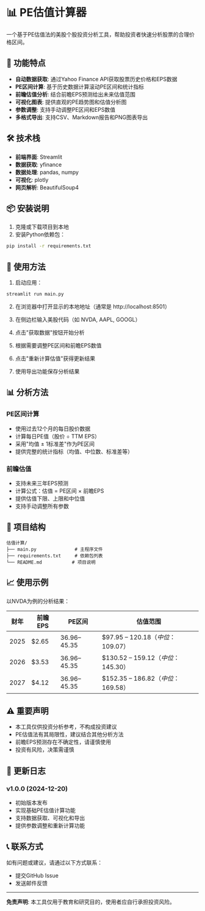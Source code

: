 # 📊 PE估值计算器

一个基于PE估值法的美股个股投资分析工具，帮助投资者快速分析股票的合理价格区间。

## 🎯 功能特点

- **自动数据获取**: 通过Yahoo Finance API获取股票历史价格和EPS数据
- **PE区间计算**: 基于历史数据计算滚动PE区间和统计指标
- **前瞻估值分析**: 结合前瞻EPS预测给出未来估值范围
- **可视化图表**: 提供直观的PE趋势图和估值分析图
- **参数调整**: 支持手动调整PE区间和EPS数值
- **多格式导出**: 支持CSV、Markdown报告和PNG图表导出

## 🛠️ 技术栈

- **前端界面**: Streamlit
- **数据获取**: yfinance
- **数据处理**: pandas, numpy
- **可视化**: plotly
- **网页解析**: BeautifulSoup4

## 📦 安装说明

1. 克隆或下载项目到本地
2. 安装Python依赖包：

```bash
pip install -r requirements.txt
```

## 🚀 使用方法

1. 启动应用：

```bash
streamlit run main.py
```

2. 在浏览器中打开显示的本地地址（通常是 http://localhost:8501）

3. 在侧边栏输入美股代码（如 NVDA, AAPL, GOOGL）

4. 点击"获取数据"按钮开始分析

5. 根据需要调整PE区间和前瞻EPS数值

6. 点击"重新计算估值"获得更新结果

7. 使用导出功能保存分析结果

## 📊 分析方法

### PE区间计算
- 使用过去12个月的每日股价数据
- 计算每日PE值（股价 ÷ TTM EPS）
- 采用"均值 ± 1标准差"作为PE区间
- 提供完整的统计指标（均值、中位数、标准差等）

### 前瞻估值
- 支持未来三年EPS预测
- 计算公式：估值 = PE区间 × 前瞻EPS
- 提供估值下限、上限和中位值
- 支持手动调整所有参数

## 📁 项目结构

```
估值计算/
├── main.py              # 主程序文件
├── requirements.txt     # 依赖包列表
└── README.md           # 项目说明
```

## 📈 使用示例

以NVDA为例的分析结果：

| 财年 | 前瞻EPS | PE区间 | 估值范围 |
|------|---------|--------|----------|
| 2025 | $2.65 | 36.96–45.35 | $97.95 – $120.18（中位：$109.07） |
| 2026 | $3.53 | 36.96–45.35 | $130.52 – $159.12（中位：$145.30） |
| 2027 | $4.12 | 36.96–45.35 | $152.35 – $186.82（中位：$169.58） |

## ⚠️ 重要声明

- 本工具仅供投资分析参考，不构成投资建议
- PE估值法有其局限性，建议结合其他分析方法
- 前瞻EPS预测存在不确定性，请谨慎使用
- 投资有风险，决策需谨慎

## 🔄 更新日志

### v1.0.0 (2024-12-20)
- 初始版本发布
- 实现基础PE估值计算功能
- 支持数据获取、可视化和导出
- 提供参数调整和重新计算功能

## 📞 联系方式

如有问题或建议，请通过以下方式联系：
- 提交GitHub Issue
- 发送邮件反馈

---

**免责声明**: 本工具仅用于教育和研究目的，使用者应自行承担投资风险。